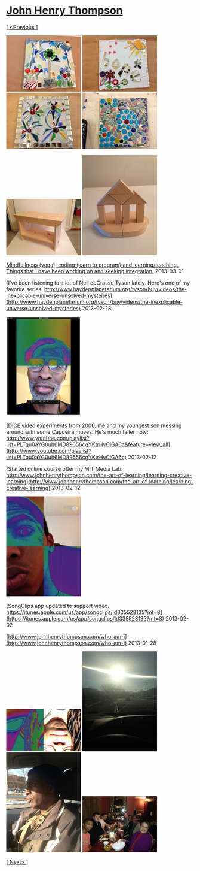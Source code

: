 # [John Henry Thompson](../README.md)

[[ <Previous ]](2013-03-09-1.md)

[![](../media/2013-03-09/Mosaic-Workshop-at-Sweet-Mabel-4-thumb.jpg)](../posts/2013-03-09-5.md) [![](../media/2013-03-09/Mosaic-Workshop-at-Sweet-Mabel-5-thumb.jpg)](../posts/2013-03-09-6.md) [![](../media/2013-03-09/Mosaic-Workshop-at-Sweet-Mabel-6-thumb.jpg)](../posts/2013-03-09-7.md) [![](../media/2013-03-09/Mosaic-Workshop-at-Sweet-Mabel-7-thumb.jpg)](../posts/2013-03-09-8.md)

[![](../media/2013-03-05/Workbench-thumb.jpg)](../posts/2013-03-05-1.md) [![](../media/2013-03-05/Workbench-1-thumb.jpg)](../posts/2013-03-05-2.md)

[Mindfullness (yoga), coding (learn to program) and learning/teaching. Things that I have been working on and seeking integration.](http://www.youtube.com/watch?v=pWQGAUi8V0U)
2013-03-01



[I've been listening to a lot of Neil deGrasse Tyson lately. Here's one of my favorite series: http://www.haydenplanetarium.org/tyson/buy/videos/the-inexplicable-universe-unsolved-mysteries](http://www.haydenplanetarium.org/tyson/buy/videos/the-inexplicable-universe-unsolved-mysteries)
2013-02-28

[![](../media/2013-02-17/Half-COlor-thumb.jpg)](../posts/2013-02-17-1.md)

[DICE video experiments from 2006, me and my youngest son messing around with some Capoeira moves. He's much taller now: http://www.youtube.com/playlist?list=PLTqu0aYG0uh6MD89656cgYKtrHvCiGA6c&feature=view_all](http://www.youtube.com/playlist?list=PLTqu0aYG0uh6MD89656cgYKtrHvCiGA6c)
2013-02-12



[Started online course offer my MIT Media Lab:  http://www.johnhenrythompson.com/the-art-of-learning/learning-creative-learning](http://www.johnhenrythompson.com/the-art-of-learning/learning-creative-learning)
2013-02-12

[![](../media/2013-02-12/IMG_1542-AJ-playing-with-my-DICE-Color-Dance-video-effects-iphon-thumb.jpg)](../posts/2013-02-12-3.md)

[SongClips app updated to support video. https://itunes.apple.com/us/app/songclips/id335528135?mt=8](https://itunes.apple.com/us/app/songclips/id335528135?mt=8)
2013-02-02



[http://www.johnhenrythompson.com/who-am-i](http://www.johnhenrythompson.com/who-am-i)
2013-01-28

[![](../media/2013-01-27/IMG_1529-Rajni-colorized-thumb.jpg)](../posts/2013-01-27-1.md) [![](../media/2013-01-27/Driving-Test-thumb.jpg)](../posts/2013-01-27-2.md) [![](../media/2013-01-27/Driving-Test-1-thumb.jpg)](../posts/2013-01-27-3.md) [![](../media/2013-01-21/Timeline-Photos-Pharaoh-Birthday-Dinner-thumb.jpg)](../posts/2013-01-21-1.md)

[[ Next> ]](2012-06-28-1.md)